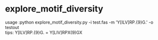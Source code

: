 # explore_motif_diversity
usage :python explore_motif_diversity.py -i test.fas -m 'Y[ILV]RP.{9}G.' -o testout  
tips: Y[ILV]RP.{9}G. = Y[LIV]RPX(9)GX
      
